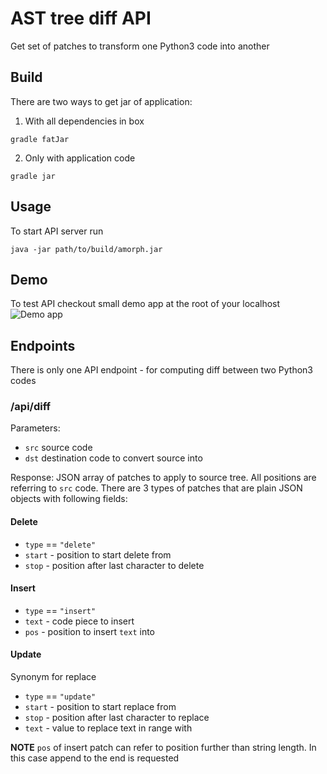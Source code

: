 # AST tree diff API
Get set of patches to transform one Python3 code into another

## Build
There are two ways to get jar of application:

1. With all dependencies in box
```
gradle fatJar
```
2. Only with application code
```
gradle jar
```

## Usage
To start API server run
```
java -jar path/to/build/amorph.jar
```

## Demo
To test API checkout small demo app at the root of your localhost
![Demo app](http://i.imgur.com/EigeiD3.png)

## Endpoints
There is only one API endpoint - for computing diff between two Python3 codes

### /api/diff
Parameters:

- `src` source code
- `dst` destination code to convert source into

Response:
JSON array of patches to apply to source tree. All positions are referring to `src` code. There are 3 types of patches that are plain JSON objects with following fields:

#### Delete
- `type` == `"delete"`
- `start` - position to start delete from
- `stop` - position after last character to delete

#### Insert
- `type` == `"insert"`
- `text` - code piece to insert
- `pos` - position to insert `text` into

#### Update
Synonym for replace
- `type` == `"update"`
- `start` - position to start replace from
- `stop` - position after last character to replace
- `text` - value to replace text in range with

**NOTE** `pos` of insert patch can refer to position further than string length. In this case append to the end is requested
